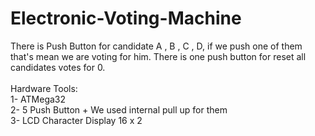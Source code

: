 # Electronic-Voting-Machine
There is Push Button for candidate A , B , C , D, if we push one of them that's mean we are voting for him. There is one push button for reset all candidates votes for 0. </br></br>
Hardware Tools:</br>
1- ATMega32</br>
2- 5 Push Button + We used internal pull up for them</br>
3- LCD Character Display 16 x 2</br>
